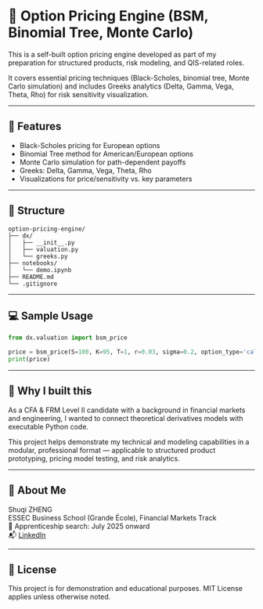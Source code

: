# 🧮 Option Pricing Engine (BSM, Binomial Tree, Monte Carlo)

This is a self-built option pricing engine developed as part of my preparation for structured products, risk modeling, and QIS-related roles.

It covers essential pricing techniques (Black-Scholes, binomial tree, Monte Carlo simulation) and includes Greeks analytics (Delta, Gamma, Vega, Theta, Rho) for risk sensitivity visualization.

---

## 📌 Features

- Black-Scholes pricing for European options  
- Binomial Tree method for American/European options  
- Monte Carlo simulation for path-dependent payoffs  
- Greeks: Delta, Gamma, Vega, Theta, Rho  
- Visualizations for price/sensitivity vs. key parameters  

---

## 📂 Structure

```
option-pricing-engine/
├── dx/
│   ├── __init__.py
│   ├── valuation.py
│   └── greeks.py
├── notebooks/
│   └── demo.ipynb
├── README.md
└── .gitignore
```

---

## 💻 Sample Usage

```python
from dx.valuation import bsm_price

price = bsm_price(S=100, K=95, T=1, r=0.03, sigma=0.2, option_type='call')
print(price)
```

---

## 🧠 Why I built this

As a CFA & FRM Level II candidate with a background in financial markets and engineering, I wanted to connect theoretical derivatives models with executable Python code.

This project helps demonstrate my technical and modeling capabilities in a modular, professional format — applicable to structured product prototyping, pricing model testing, and risk analytics.

---

## 👤 About Me

Shuqi ZHENG  
ESSEC Business School (Grande École), Financial Markets Track  
📍 Apprenticeship search: July 2025 onward  
📬 [LinkedIn](https://www.linkedin.com/in/Shuqi-Thea-ZHENG)

---

## 📄 License

This project is for demonstration and educational purposes. MIT License applies unless otherwise noted.